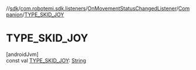 //[sdk](../../../../index.md)/[com.robotemi.sdk.listeners](../../index.md)/[OnMovementStatusChangedListener](../index.md)/[Companion](index.md)/[TYPE_SKID_JOY](-t-y-p-e_-s-k-i-d_-j-o-y.md)

# TYPE_SKID_JOY

[androidJvm]\
const val [TYPE_SKID_JOY](-t-y-p-e_-s-k-i-d_-j-o-y.md): [String](https://kotlinlang.org/api/latest/jvm/stdlib/kotlin/-string/index.html)
